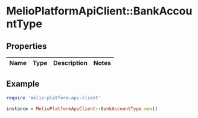 # MelioPlatformApiClient::BankAccountType

## Properties

| Name | Type | Description | Notes |
| ---- | ---- | ----------- | ----- |

## Example

```ruby
require 'melio-platform-api-client'

instance = MelioPlatformApiClient::BankAccountType.new()
```

